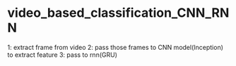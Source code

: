 # video_based_classification_CNN_RNN
1: extract frame from video 2: pass those frames to CNN model(Inception) to extract feature 3: pass to rnn(GRU)
